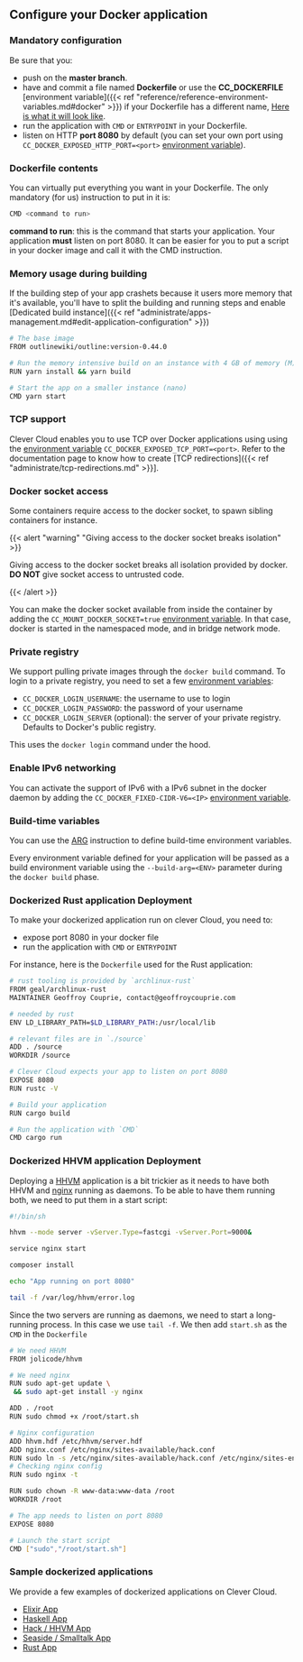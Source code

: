 ## Configure your Docker application
### Mandatory configuration

Be sure that you:

* push on the **master branch**.
* have and commit a file named **Dockerfile** or use the **CC_DOCKERFILE** [environment variable]({{< ref "reference/reference-environment-variables.md#docker" >}}) if your Dockerfile has a different name, [Here is what it will look like](https://docs.docker.com/develop/develop-images/dockerfile_best-practices "Dockerfile").
* run the application with `CMD` or `ENTRYPOINT` in your Dockerfile.
* listen on HTTP **port 8080** by default (you can set your own port using `CC_DOCKER_EXPOSED_HTTP_PORT=<port>` [environment variable](#setting-up-environment-variables-on-clever-cloud)).

### Dockerfile contents

You can virtually put everything you want in your Dockerfile. The only mandatory (for us) instruction to put in it is:

```bash
CMD <command to run>
```

**command to run**: this is the command that starts your application. Your application **must** listen on port 8080. It can be easier for you to put a script in your docker image and call it with the CMD instruction.

### Memory usage during building

If the building step of your app crashets because it users more memory that it's available, you'll have to split the building and running steps and enable [Dedicated build instance]({{< ref "administrate/apps-management.md#edit-application-configuration" >}})

```bash
# The base image
FROM outlinewiki/outline:version-0.44.0

# Run the memory intensive build on an instance with 4 GB of memory (M)
RUN yarn install && yarn build

# Start the app on a smaller instance (nano)
CMD yarn start
```

### TCP support

Clever Cloud enables you to use TCP over Docker applications using using the [environment variable](#setting-up-environment-variables-on-clever-cloud) `CC_DOCKER_EXPOSED_TCP_PORT=<port>`. Refer to the documentation page to know how to create [TCP redirections]({{< ref "administrate/tcp-redirections.md" >}}].

### Docker socket access

Some containers require access to the docker socket, to spawn sibling containers for instance.

{{< alert "warning" "Giving access to the docker socket breaks isolation" >}}
    <p>
    Giving access to the docker socket breaks all isolation provided by docker. **DO NOT** give socket access to untrusted code.
    </p>
{{< /alert >}}


You can make the docker socket available from inside the container by adding the `CC_MOUNT_DOCKER_SOCKET=true` [environment variable](#setting-up-environment-variables-on-clever-cloud). In that case, docker is started in the namespaced mode, and in bridge network mode.

### Private registry

We support pulling private images through the `docker build` command. To login to a private registry, you need to set a few [environment variables](#setting-up-environment-variables-on-clever-cloud):
- `CC_DOCKER_LOGIN_USERNAME`: the username to use to login
- `CC_DOCKER_LOGIN_PASSWORD`: the password of your username
- `CC_DOCKER_LOGIN_SERVER` (optional): the server of your private registry. Defaults to Docker's public registry.

This uses the `docker login` command under the hood.

### Enable IPv6 networking

You can activate the support of IPv6 with a IPv6 subnet in the docker daemon by adding the `CC_DOCKER_FIXED-CIDR-V6=<IP>` [environment variable](#setting-up-environment-variables-on-clever-cloud).

### Build-time variables

You can use the [ARG](https://docs.docker.com/engine/reference/builder/#arg) instruction to define build-time environment variables.

Every environment variable defined for your application will be passed as a build environment variable using the `--build-arg=<ENV>` parameter during the `docker build` phase.


### Dockerized Rust application Deployment
To make your dockerized application run on clever Cloud, you need to:

* expose port 8080 in your docker file
* run the application with `CMD` or `ENTRYPOINT`

For instance, here is the `Dockerfile` used for the Rust application:

```bash
# rust tooling is provided by `archlinux-rust`
FROM geal/archlinux-rust
MAINTAINER Geoffroy Couprie, contact@geoffroycouprie.com

# needed by rust
ENV LD_LIBRARY_PATH=$LD_LIBRARY_PATH:/usr/local/lib

# relevant files are in `./source`
ADD . /source
WORKDIR /source

# Clever Cloud expects your app to listen on port 8080
EXPOSE 8080
RUN rustc -V

# Build your application
RUN cargo build

# Run the application with `CMD`
CMD cargo run
```

### Dockerized HHVM application Deployment

Deploying a [HHVM](https://hhvm.com/) application is a bit trickier as it needs to have both HHVM and [nginx](https://www.nginx.com/) running as daemons. To be able to have them running both, we need to put them in a start script:

```bash
#!/bin/sh

hhvm --mode server -vServer.Type=fastcgi -vServer.Port=9000&

service nginx start

composer install

echo "App running on port 8080"

tail -f /var/log/hhvm/error.log
```

Since the two servers are running as daemons, we need to start a long-running process. In this case we use `tail -f`. We then add `start.sh` as the `CMD` in the `Dockerfile`

```bash
# We need HHVM
FROM jolicode/hhvm

# We need nginx
RUN sudo apt-get update \
 && sudo apt-get install -y nginx

ADD . /root
RUN sudo chmod +x /root/start.sh

# Nginx configuration
ADD hhvm.hdf /etc/hhvm/server.hdf
ADD nginx.conf /etc/nginx/sites-available/hack.conf
RUN sudo ln -s /etc/nginx/sites-available/hack.conf /etc/nginx/sites-enabled/hack.conf
# Checking nginx config
RUN sudo nginx -t

RUN sudo chown -R www-data:www-data /root
WORKDIR /root

# The app needs to listen on port 8080
EXPOSE 8080

# Launch the start script
CMD ["sudo","/root/start.sh"]
```

### Sample dockerized applications

We provide a few examples of dockerized applications on Clever Cloud.

* [Elixir App](https://GitHub.com/CleverCloud/demo-docker-elixir/blob/master/Dockerfile)
* [Haskell App](https://GitHub.com/CleverCloud/demo-haskell)
* [Hack / HHVM App](https://GitHub.com/CleverCloud/demo-hhvm)
* [Seaside / Smalltalk App](https://GitHub.com/CleverCloud/demo-seaside)
* [Rust App](https://GitHub.com/CleverCloud/demo-rust)
